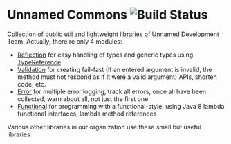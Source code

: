 # Unnamed Commons ![Build Status](https://img.shields.io/github/workflow/status/yusshu/trew/build/master)

Collection of public util and lightweight libraries of Unnamed Development Team. Actually, there're only 4 modules:

- [Reflection](https://github.com/unnamed/commons/tree/master/reflect) for easy handling of types and generic types
  using [TypeReference](https://github.com/unnamed/commons/blob/master/reflect/src/main/java/team/unnamed/reflect/identity/TypeReference.java)
- [Validation](https://github.com/unnamed/commons/tree/master/validation) for creating fail-fast (If an entered argument
  is invalid, the method must not respond as if it were a valid argument) APIs, shorten code, etc.
- [Error](https://github.com/unnamed/commons/tree/master/error) for multiple error logging, track all errors, once all
  have been collected, warn about all, not just the first one
- [Functional](https://github.com/unnamed/commons/tree/master/functional) for programming with a functional-style, using
  Java 8 lambda functional interfaces, lambda method references

Various other libraries in our organization use these small but useful libraries 

